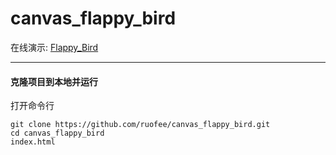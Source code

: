 # canvas_flappy_bird
在线演示: [Flappy_Bird](https://ruofee.github.io/example/flappy_bird.html)

------

#### 克隆项目到本地并运行

打开命令行

```
git clone https://github.com/ruofee/canvas_flappy_bird.git
cd canvas_flappy_bird
index.html
```